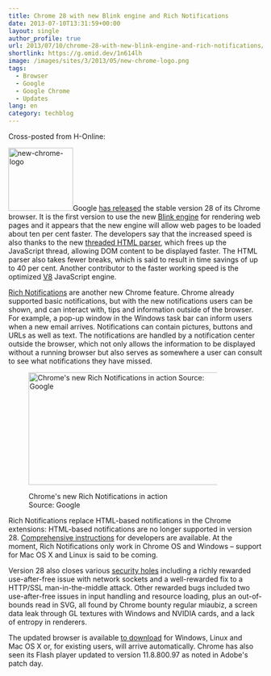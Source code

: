 ```yaml
---
title: Chrome 28 with new Blink engine and Rich Notifications
date: 2013-07-10T13:31:59+00:00
layout: single
author_profile: true
url: 2013/07/10/chrome-28-with-new-blink-engine-and-rich-notifications/
shortlink: https://g.omid.dev/1n614lh
image: /images/sites/3/2013/05/new-chrome-logo.png
tags:
  - Browser
  - Google
  - Google Chrome
  - Updates
lang: en
category: techblog
---
```

Cross-posted from H-Online:

[<img class="alignright size-full wp-image-6600" alt="new-chrome-logo" src="/images/2013/05/new-chrome-logo.png" width="128" height="125" />](/images/2013/05/new-chrome-logo.png)Google <a href="http://googlechromereleases.blogspot.co.uk/2013/07/stable-channel-update.html" target="_blank" rel="external">has released</a> the stable version 28 of its Chrome browser. It is the first version to use the new <a href="http://www.chromium.org/blink" target="_blank" rel="external">Blink engine</a> for rendering web pages and it appears that the new engine will allow web pages to be loaded about ten per cent faster. The developers say that the increased speed is also thanks to the new <a href="https://groups.google.com/a/chromium.org/forum/#%21topic/chromium-dev/hBUVtg7gacE" target="_blank" rel="external">threaded HTML parser</a>, which frees up the JavaScript thread, allowing DOM content to be displayed faster. The HTML parser also takes fewer breaks, which is said to result in time savings of up to 40 per cent. Another contributor to the faster working speed is the optimized <a href="https://code.google.com/p/v8/" target="_blank" rel="external">V8</a> JavaScript engine.

<a href="http://blog.chromium.org/2013/05/rich-notifications-in-chrome.html" target="_blank" rel="external">Rich Notifications</a> are another new Chrome feature. Chrome already supported basic notifications, but with the new notifications users can be shown, and can interact with, tips and information outside of the browser. For example, a pop-up window in the Windows task bar can inform users when a new email arrives. Notifications can contain pictures, buttons and URLs as well as text. The notifications are handled by a notification center outside the browser, which not only allows the information to be displayed without a running browser but also serves as somewhere a user can consult to see what notifications they have missed.<figure id="attachment_6689" aria-describedby="caption-attachment-6689" style="width: 374px" class="wp-caption aligncenter">

[<img class="size-full wp-image-6689" alt="Chrome's new Rich Notifications in action Source: Google" src="/images/2013/07/basic-notification.png" width="384" height="223" srcset="/images/sites/3/2013/07/basic-notification.png 384w, /images/sites/3/2013/07/basic-notification-300x174.png 300w, /images/sites/3/2013/07/basic-notification-258x150.png 258w, /images/sites/3/2013/07/basic-notification-280x162.png 280w" sizes="(max-width: 384px) 100vw, 384px" />](/images/2013/07/basic-notification.png)<figcaption id="caption-attachment-6689" class="wp-caption-text">Chrome's new Rich Notifications in action  
Source: Google</figcaption></figure> 

Rich Notifications replace HTML-based notifications in the Chrome extensions: HTML-based notifications are no longer supported in version 28. <a href="http://developer.chrome.com/dev/apps/notifications.html" target="_blank" rel="external">Comprehensive instructions</a> for developers are available. At the moment, Rich Notifications only work in Chrome OS and Windows – support for Mac OS X and Linux is said to be coming.

Version 28 also closes various <a href="http://googlechromereleases.blogspot.com/2013/07/stable-channel-update.html" target="_blank" rel="external">security holes</a> including a richly rewarded use-after-free issue with network sockets and a well-rewarded fix to a HTTP/SSL man-in-the-middle attack. Other rewarded bugs included two use-after-free issues in input handling and resource loading, plus an out-of-bounds read in SVG, all found by Chrome bounty regular miaubiz, a screen data leak through GL textures with Windows and NVIDIA cards, and a lack of entropy in renderers.

The updated browser is available <a title="Google Chrome" href="/en/knowledge-base/programs/google-chrome" target="_blank" rel="external">to download</a> for Windows, Linux and Mac OS X or, for existing users, will arrive automatically. Chrome has also seen its Flash player updated to version 11.8.800.97 as noted in Adobe's patch day.